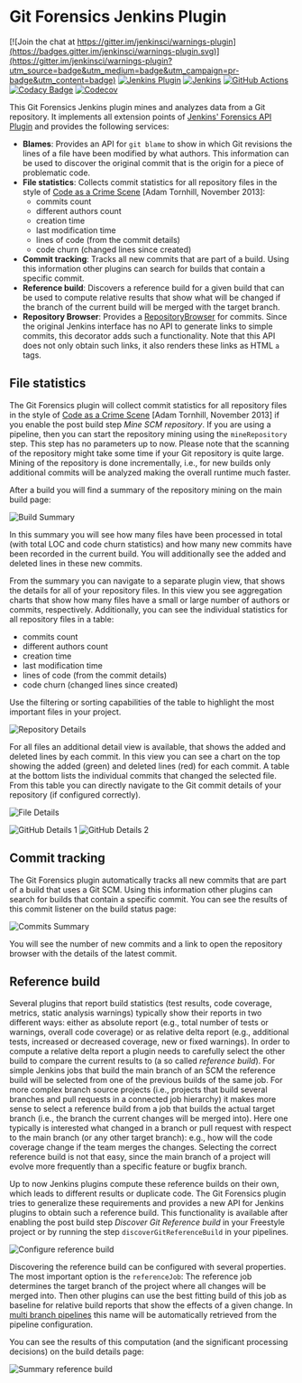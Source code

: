 # Git Forensics Jenkins Plugin

[![Join the chat at https://gitter.im/jenkinsci/warnings-plugin](https://badges.gitter.im/jenkinsci/warnings-plugin.svg)](https://gitter.im/jenkinsci/warnings-plugin?utm_source=badge&utm_medium=badge&utm_campaign=pr-badge&utm_content=badge)
[![Jenkins Plugin](https://img.shields.io/jenkins/plugin/v/git-forensics.svg?label=latest%20version)](https://plugins.jenkins.io/git-forensics)
[![Jenkins](https://ci.jenkins.io/job/Plugins/job/git-forensics-plugin/job/master/badge/icon?subject=Jenkins%20CI)](https://ci.jenkins.io/job/Plugins/job/git-forensics-plugin/job/master/)
[![GitHub Actions](https://github.com/jenkinsci/git-forensics-plugin/workflows/GitHub%20CI/badge.svg?branch=master)](https://github.com/jenkinsci/git-forensics-plugin/actions)
[![Codacy Badge](https://api.codacy.com/project/badge/Grade/1999b59401394431a1c2fea2923a919d)](https://www.codacy.com/app/uhafner/git-forensics-plugin?utm_source=github.com&amp;utm_medium=referral&amp;utm_content=jenkinsci/git-forensics-plugin&amp;utm_campaign=Badge_Grade)
[![Codecov](https://codecov.io/gh/jenkinsci/git-forensics-plugin/branch/master/graph/badge.svg)](https://codecov.io/gh/jenkinsci/git-forensics-plugin)

This Git Forensics Jenkins plugin mines and analyzes data from a Git repository. It implements all extension points of
[Jenkins' Forensics API Plugin](https://github.com/jenkinsci/forensics-api-plugin) and provides the following services:

- **Blames**: Provides an API for `git blame` to show in which Git revisions the lines of a file 
  have been modified by what authors. This information can be used to discover the original commit 
  that is the origin for a piece of problematic code. 
- **File statistics**: Collects commit statistics for all repository files in the style of 
  [Code as a Crime Scene](https://www.adamtornhill.com/articles/crimescene/codeascrimescene.htm) 
  \[Adam Tornhill, November 2013\]:
  - commits count
  - different authors count
  - creation time
  - last modification time
  - lines of code (from the commit details)
  - code churn (changed lines since created)
- **Commit tracking**: Tracks all new commits that are part of a build. Using this information other plugins can search 
  for builds that contain a specific commit.
- **Reference build**: Discovers a reference build for a given build that can be used to compute relative results that
  show what will be changed if the branch of the current build will be merged with the target branch.
- **Repository Browser**: Provides a [RepositoryBrowser](https://javadoc.jenkins.io/hudson/scm/RepositoryBrowser.html)
  for commits. Since the original Jenkins interface has no API to generate links to simple
  commits, this decorator adds such a functionality. Note that this API does not only obtain such links, it also
  renders these links as HTML `a` tags.

## File statistics

The Git Forensics plugin will collect commit statistics for all repository files in the style of
[Code as a Crime Scene](https://www.adamtornhill.com/articles/crimescene/codeascrimescene.htm)
[Adam Tornhill, November 2013] if you enable the post build step *Mine SCM repository*. If you are using a pipeline,
then you can start the repository mining using the `mineRepository` step. This step has no parameters up to now. Please
note that the scanning of the repository might take some time if your Git repository is quite large. Mining of the
repository is done incrementally, i.e., for new builds only additional commits will be analyzed making the overall 
runtime much faster. 

After a build you will find a summary of the repository mining on the main build page:

![Build Summary](doc/images/summary.png)

In this summary you will see how many files have been processed in total (with total LOC and code churn statistics) and 
how many new commits have been recorded in the current build. You will additionally see the added and deleted lines 
in these new commits. 

From the summary you can navigate to a separate plugin view, that shows the details for all of your repository 
files. In this view you see aggregation charts that show how many files have a small or large number of authors or 
commits, respectively. Additionally, you can see the individual statistics for all repository files in a table:  
- commits count
- different authors count
- creation time
- last modification time
- lines of code (from the commit details)
- code churn (changed lines since created)

Use the filtering or sorting capabilities of the table to highlight the most important files in your project. 

![Repository Details](doc/images/forensics-details.png)

For all files an additional detail view is available, that shows the added and deleted lines by each commit. In this
view you can see a chart on the top showing the added (green) and deleted lines (red) for each commit. A table
at the bottom lists the individual commits that changed the selected file. From this table you can directly navigate 
to the Git commit details of your repository (if configured correctly).

![File Details](doc/images/file-details.png)

![GitHub Details 1](doc/images/github-title.png)
![GitHub Details 2](doc/images/github-details.png)

## Commit tracking

The Git Forensics plugin automatically tracks all new commits that are part of a build that uses a Git SCM. Using this 
information other plugins can search for builds that contain a specific commit. You can see the results of this
commit listener on the build status page:

![Commits Summary](doc/images/commits-summary.png)

You will see the number of new commits and a link to open the repository browser with the details of the latest commit. 

## Reference build 

Several plugins that report build statistics (test results, code coverage, metrics, static
analysis warnings) typically show their reports in two different ways: either as absolute report
(e.g., total number of tests or warnings, overall code coverage) or as relative delta report (e.g., additional tests,
increased or decreased coverage, new or fixed warnings). In order to compute a relative delta report a plugin needs
to carefully select the other build to compare the current results to (a so called *reference build*).
For simple Jenkins jobs that build the main branch of an SCM the reference build will be selected from one of the
previous builds of the same job. For more complex branch source projects (i.e., projects that build several branches
and pull requests in a connected job hierarchy) it makes more sense to select a reference build from a job
that builds the actual target branch (i.e., the branch the current changes will be merged into). Here one typically is
interested what changed in a branch or pull request with respect to the main branch (or any other
target branch): e.g., how will the code coverage change if the team merges the changes. Selecting the correct reference
build is not that easy, since the main branch of a project will evolve more frequently than a specific feature or bugfix
branch. 

Up to now Jenkins plugins compute these reference builds on their own, which leads to different results or 
duplicate code. The Git Forensics plugin tries to generalize these requirements and provides a new API for Jenkins plugins
to obtain such a reference build. This functionality is available after enabling the post build step 
*Discover Git Reference build* in your Freestyle project or by running the step `discoverGitReferenceBuild` in your 
pipelines. 

![Configure reference build](doc/images/configure-reference.png)

Discovering the reference build can be configured with several properties. The most important option is the 
`referenceJob`: The reference job determines the target branch of the project where all changes will be merged into. 
Then other plugins can use the best fitting build of this job as baseline for relative build reports that show 
the effects of a given change. In [multi branch pipelines](https://www.jenkins.io/doc/book/pipeline/multibranch/#creating-a-multibranch-pipeline) 
this name will be automatically retrieved from the pipeline configuration.

You can see the results of this computation (and the significant processing decisions) on the build details page: 

![Summary reference build](doc/images/reference.png)
